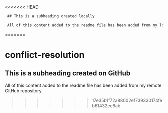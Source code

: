 <<<<<<< HEAD
 ```md
  ## This is a subheading created locally

  All of this content added to the readme file has been added from my local Git repository.
  ```
=======
# conflict-resolution
  ## This is a subheading created on GitHub

  All of this content added to the readme file has been added from my remote GitHub repository.

>>>>>>> 17e35b1f72a88002ef739330174feb61432ee6ab
